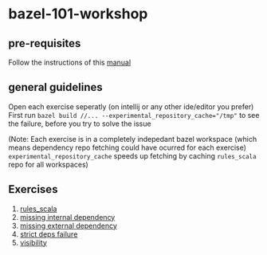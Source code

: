 # bazel-101-workshop

## pre-requisites

Follow the instructions of this [manual](https://docs.google.com/document/d/1nd2OodffEIr676o_oKRF7kWJ5s83lR_FvAp_f698MUw/edit)

## general guidelines

Open each exercise seperatly (on intellij or any other ide/editor you prefer)
First run `bazel build //... --experimental_repository_cache="/tmp"` to see the failure, before you try to solve the issue

(Note: Each exercise is in a completely indepedant bazel workspace (which means dependency repo fetching could have ocurred for each exercise)
`experimental_repository_cache` speeds up fetching by caching `rules_scala` repo for all workspaces)

## Exercises
1. [rules_scala](https://github.com/natansil/bazel-101-workshop/tree/master/01-rules-scala)
2. [missing internal dependency](https://github.com/natansil/bazel-101-workshop/tree/master/02-missing-internal-dependency)
3. [missing external dependency](https://github.com/natansil/bazel-101-workshop/tree/master/03-missing-external-dependency)
4. [strict deps failure](https://github.com/natansil/bazel-101-workshop/tree/master/04-strict-deps)
5. [visibility](https://github.com/natansil/bazel-101-workshop/tree/master/05-package-visibility)

